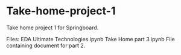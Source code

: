# Take-home-project-1
Take home project 1 for Springboard.

Files:
EDA Ultimate Technologies.ipynb
Take Home part 3.ipynb
File containing document for part 2.
